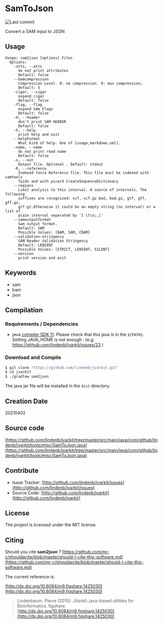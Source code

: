 # SamToJson

![Last commit](https://img.shields.io/github/last-commit/lindenb/jvarkit.png)

Convert a SAM input to JSON


## Usage

```
Usage: sam2json [options] Files
  Options:
    -atts, --atts
      do not print attributes
      Default: false
    --bamcompression
      Compression Level. 0: no compression. 9: max compression;
      Default: 5
    -cigar, --cigar
      expand cigar
      Default: false
    -flag, --flag
      expand SAm Flags
      Default: false
    -H, --header
      don't print SAM HEADER
      Default: false
    -h, --help
      print help and exit
    --helpFormat
      What kind of help. One of [usage,markdown,xml].
    -name, --name
      do not print read name
      Default: false
    -o, --out
      Output file. Optional . Default: stdout
    -R, --reference
      Indexed fasta Reference file. This file must be indexed with samtools 
      faidx and with picard CreateSequenceDictionary
    --regions
      Limit analysis to this interval. A source of intervals. The following 
      suffixes are recognized: vcf, vcf.gz bed, bed.gz, gtf, gff, gff.gz, 
      gtf.gz.Otherwise it could be an empty string (no interval) or a list of 
      plain interval separated by '[ \t\n;,]'
    --samoutputformat
      Sam output format.
      Default: SAM
      Possible Values: [BAM, SAM, CRAM]
    --validation-stringency
      SAM Reader Validation Stringency
      Default: LENIENT
      Possible Values: [STRICT, LENIENT, SILENT]
    --version
      print version and exit

```


## Keywords

 * sam
 * bam
 * json


## Compilation

### Requirements / Dependencies

* java [compiler SDK 11](https://jdk.java.net/11/). Please check that this java is in the `${PATH}`. Setting JAVA_HOME is not enough : (e.g: https://github.com/lindenb/jvarkit/issues/23 )


### Download and Compile

```bash
$ git clone "https://github.com/lindenb/jvarkit.git"
$ cd jvarkit
$ ./gradlew sam2json
```

The java jar file will be installed in the `dist` directory.


## Creation Date

20210402

## Source code 

[https://github.com/lindenb/jvarkit/tree/master/src/main/java/com/github/lindenb/jvarkit/tools/misc/SamToJson.java](https://github.com/lindenb/jvarkit/tree/master/src/main/java/com/github/lindenb/jvarkit/tools/misc/SamToJson.java)


## Contribute

- Issue Tracker: [http://github.com/lindenb/jvarkit/issues](http://github.com/lindenb/jvarkit/issues)
- Source Code: [http://github.com/lindenb/jvarkit](http://github.com/lindenb/jvarkit)

## License

The project is licensed under the MIT license.

## Citing

Should you cite **sam2json** ? [https://github.com/mr-c/shouldacite/blob/master/should-I-cite-this-software.md](https://github.com/mr-c/shouldacite/blob/master/should-I-cite-this-software.md)

The current reference is:

[http://dx.doi.org/10.6084/m9.figshare.1425030](http://dx.doi.org/10.6084/m9.figshare.1425030)

> Lindenbaum, Pierre (2015): JVarkit: java-based utilities for Bioinformatics. figshare.
> [http://dx.doi.org/10.6084/m9.figshare.1425030](http://dx.doi.org/10.6084/m9.figshare.1425030)



